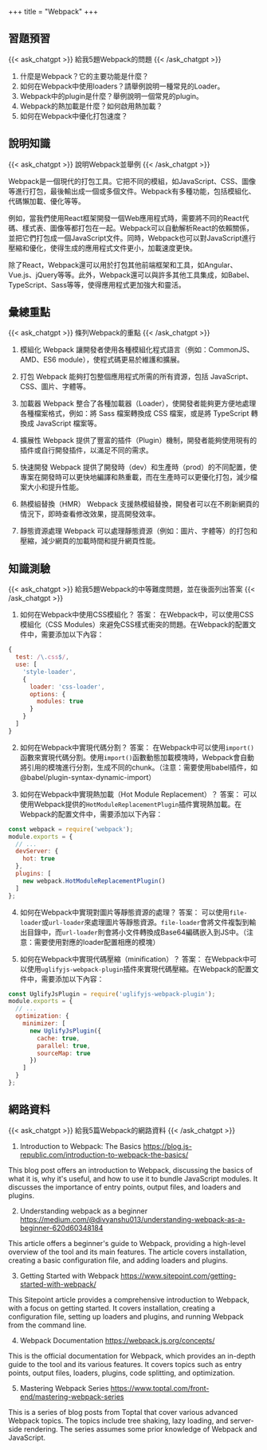 +++
title = "Webpack"
+++
## 習題預習
{{< ask_chatgpt >}}
給我5題Webpack的問題
{{< /ask_chatgpt >}}



1. 什麼是Webpack？它的主要功能是什麼？
2. 如何在Webpack中使用loaders？請舉例說明一種常見的Loader。
3. Webpack中的plugin是什麼？舉例說明一個常見的plugin。
4. Webpack的熱加載是什麼？如何啟用熱加載？
5. 如何在Webpack中優化打包速度？   

## 說明知識
{{< ask_chatgpt >}}
說明Webpack並舉例
{{< /ask_chatgpt >}}



Webpack是一個現代的打包工具。它把不同的模組，如JavaScript、CSS、圖像等進行打包，最後輸出成一個或多個文件。Webpack有多種功能，包括模組化、代碼懶加載、優化等等。

例如，當我們使用React框架開發一個Web應用程式時，需要將不同的React代碼、樣式表、圖像等都打包在一起。Webpack可以自動解析React的依賴關係，並把它們打包成一個JavaScript文件。同時，Webpack也可以對JavaScript進行壓縮和優化，使得生成的應用程式文件更小，加載速度更快。

除了React，Webpack還可以用於打包其他前端框架和工具，如Angular、Vue.js、jQuery等等。此外，Webpack還可以與許多其他工具集成，如Babel、TypeScript、Sass等等，使得應用程式更加強大和靈活。   

## 彙總重點
{{< ask_chatgpt >}}
條列Webpack的重點
{{< /ask_chatgpt >}}



1. 模組化
Webpack 讓開發者使用各種模組化程式語言（例如：CommonJS、AMD、ES6 module），使程式碼更易於維護和擴展。

2. 打包
Webpack 能夠打包整個應用程式所需的所有資源，包括 JavaScript、CSS、圖片、字體等。

3. 加載器
Webpack 整合了各種加載器（Loader），使開發者能夠更方便地處理各種檔案格式，例如：將 Sass 檔案轉換成 CSS 檔案，或是將 TypeScript 轉換成 JavaScript 檔案等。

4. 擴展性
Webpack 提供了豐富的插件（Plugin）機制，開發者能夠使用現有的插件或自行開發插件，以滿足不同的需求。

5. 快速開發
Webpack 提供了開發時（dev）和生產時（prod）的不同配置，使專案在開發時可以更快地編譯和熱重載，而在生產時可以更優化打包，減少檔案大小和提升性能。

6. 熱模組替換（HMR）
Webpack 支援熱模組替換，開發者可以在不刷新網頁的情況下，即時查看修改效果，提高開發效率。

7. 靜態資源處理
Webpack 可以處理靜態資源（例如：圖片、字體等）的打包和壓縮，減少網頁的加載時間和提升網頁性能。   

## 知識測驗
{{< ask_chatgpt >}}
給我5題Webpack的中等難度問題，並在後面列出答案
{{< /ask_chatgpt >}}



1. 如何在Webpack中使用CSS模組化？
答案： 在Webpack中，可以使用CSS模組化（CSS Modules）來避免CSS樣式衝突的問題。在Webpack的配置文件中，需要添加以下內容：
```javascript
{
  test: /\.css$/,
  use: [
    'style-loader',
    {
      loader: 'css-loader',
      options: {
        modules: true
      }
    }
  ]
}
```

2. 如何在Webpack中實現代碼分割？
答案： 在Webpack中可以使用`import()`函數來實現代碼分割。使用`import()`函數動態加載模塊時，Webpack會自動將引用的模塊進行分割，生成不同的chunk。（注意：需要使用babel插件，如@babel/plugin-syntax-dynamic-import）

3. 如何在Webpack中實現熱加載（Hot Module Replacement）？
答案： 可以使用Webpack提供的`HotModuleReplacementPlugin`插件實現熱加載。在Webpack的配置文件中，需要添加以下內容：
```javascript
const webpack = require('webpack');
module.exports = {
  // ...
  devServer: {
    hot: true
  },
  plugins: [
    new webpack.HotModuleReplacementPlugin()
  ]
};
```

4. 如何在Webpack中實現對圖片等靜態資源的處理？
答案： 可以使用`file-loader`或`url-loader`來處理圖片等靜態資源。`file-loader`會將文件複製到輸出目錄中，而`url-loader`則會將小文件轉換成Base64編碼嵌入到JS中。（注意：需要使用對應的loader配置相應的模塊）

5. 如何在Webpack中實現代碼壓縮（minification）？
答案： 在Webpack中可以使用`uglifyjs-webpack-plugin`插件來實現代碼壓縮。在Webpack的配置文件中，需要添加以下內容：
```javascript
const UglifyJsPlugin = require('uglifyjs-webpack-plugin');
module.exports = {
  // ...
  optimization: {
    minimizer: [
      new UglifyJsPlugin({
        cache: true,
        parallel: true,
        sourceMap: true
      })
    ]
  }
};
```   

## 網路資料
{{< ask_chatgpt >}}
給我5篇Webpack的網路資料
{{< /ask_chatgpt >}}



1. Introduction to Webpack: The Basics
https://blog.js-republic.com/introduction-to-webpack-the-basics/

This blog post offers an introduction to Webpack, discussing the basics of what it is, why it's useful, and how to use it to bundle JavaScript modules. It discusses the importance of entry points, output files, and loaders and plugins.

2. Understanding webpack as a beginner
https://medium.com/@divyanshu013/understanding-webpack-as-a-beginner-620d60348184

This article offers a beginner's guide to Webpack, providing a high-level overview of the tool and its main features. The article covers installation, creating a basic configuration file, and adding loaders and plugins.

3. Getting Started with Webpack
https://www.sitepoint.com/getting-started-with-webpack/

This Sitepoint article provides a comprehensive introduction to Webpack, with a focus on getting started. It covers installation, creating a configuration file, setting up loaders and plugins, and running Webpack from the command line.

4. Webpack Documentation
https://webpack.js.org/concepts/

This is the official documentation for Webpack, which provides an in-depth guide to the tool and its various features. It covers topics such as entry points, output files, loaders, plugins, code splitting, and optimization.

5. Mastering Webpack Series
https://www.toptal.com/front-end/mastering-webpack-series

This is a series of blog posts from Toptal that cover various advanced Webpack topics. The topics include tree shaking, lazy loading, and server-side rendering. The series assumes some prior knowledge of Webpack and JavaScript.   

